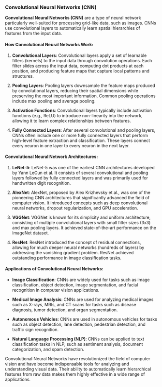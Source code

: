 ### Convolutional Neural Networks (CNN)

**Convolutional Neural Networks (CNN)** are a type of neural network particularly well-suited for processing grid-like data, such as images. CNNs use convolutional layers to automatically learn spatial hierarchies of features from the input data.

#### How Convolutional Neural Networks Work:

1. **Convolutional Layers**:
   Convolutional layers apply a set of learnable filters (kernels) to the input data through convolution operations. Each filter slides across the input data, computing dot products at each position, and producing feature maps that capture local patterns and structures.

2. **Pooling Layers**:
   Pooling layers downsample the feature maps produced by convolutional layers, reducing their spatial dimensions while preserving the most important information. Common pooling operations include max pooling and average pooling.

3. **Activation Functions**:
   Convolutional layers typically include activation functions (e.g., ReLU) to introduce non-linearity into the network, allowing it to learn complex relationships between features.

4. **Fully Connected Layers**:
   After several convolutional and pooling layers, CNNs often include one or more fully connected layers that perform high-level feature extraction and classification. These layers connect every neuron in one layer to every neuron in the next layer.

#### Convolutional Neural Network Architectures:

1. **LeNet-5**:
   LeNet-5 was one of the earliest CNN architectures developed by Yann LeCun et al. It consists of several convolutional and pooling layers followed by fully connected layers and was primarily used for handwritten digit recognition.

2. **AlexNet**:
   AlexNet, proposed by Alex Krizhevsky et al., was one of the pioneering CNN architectures that significantly advanced the field of computer vision. It introduced concepts such as deep convolutional neural networks, dropout regularization, and GPU acceleration.

3. **VGGNet**:
   VGGNet is known for its simplicity and uniform architecture, consisting of multiple convolutional layers with small filter sizes (3x3) and max pooling layers. It achieved state-of-the-art performance on the ImageNet dataset.

4. **ResNet**:
   ResNet introduced the concept of residual connections, allowing for much deeper neural networks (hundreds of layers) by addressing the vanishing gradient problem. ResNet achieved outstanding performance in image classification tasks.

#### Applications of Convolutional Neural Networks:

- **Image Classification**: CNNs are widely used for tasks such as image classification, object detection, image segmentation, and facial recognition in computer vision applications.

- **Medical Image Analysis**: CNNs are used for analyzing medical images such as X-rays, MRIs, and CT scans for tasks such as disease diagnosis, tumor detection, and organ segmentation.

- **Autonomous Vehicles**: CNNs are used in autonomous vehicles for tasks such as object detection, lane detection, pedestrian detection, and traffic sign recognition.

- **Natural Language Processing (NLP)**: CNNs can be applied to text classification tasks in NLP, such as sentiment analysis, document categorization, and spam detection.

Convolutional Neural Networks have revolutionized the field of computer vision and have become indispensable tools for analyzing and understanding visual data. Their ability to automatically learn hierarchical features from raw data makes them highly effective in a wide range of applications.
